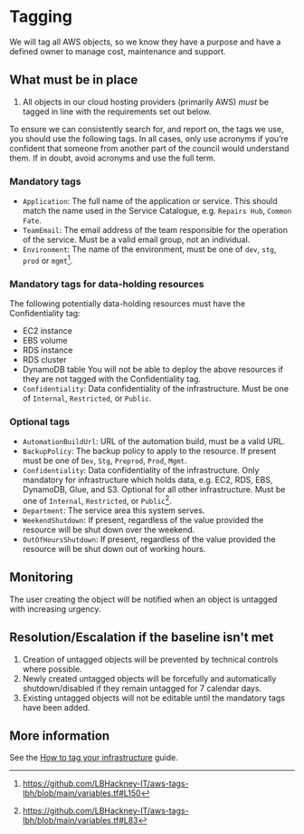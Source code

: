 # Tagging

We will tag all AWS objects, so we know they have a purpose and have a defined owner to manage cost, maintenance and support.

## What must be in place

1. All objects in our cloud hosting providers (primarily AWS) *must* be tagged in line with the requirements set out below.

To ensure we can consistently search for, and report on, the tags we use, you should use the following tags. In all cases, only use acronyms if you’re confident that someone from another part of the council would understand them. If in doubt, avoid acronyms and use the full term.

### Mandatory tags

- `Application`: The full name of the application or service. This should match the name used in the Service Catalogue, e.g.  `Repairs Hub`, `Common Fate`.
- `TeamEmail`: The email address of the team responsible for the operation of the service. Must be a valid email group, not an individual.
- `Environment`: The name of the environment, must be one of `dev`, `stg`, `prod` or `mgmt`[^environment-tags-source].

### Mandatory tags for data-holding resources

The following potentially data-holding resources must have the Confidentiality tag:
- EC2 instance
- EBS volume
- RDS instance
- RDS cluster
- DynamoDB table
You will not be able to deploy the above resources if they are not tagged with the Confidentiality tag. 
- `Confidentiality`: Data confidentiality of the infrastructure. Must be one of `Internal`, `Restricted`, or `Public`.

### Optional tags

- `AutomationBuildUrl`: URL of the automation build, must be a valid URL.
- `BackupPolicy`: The backup policy to apply to the resource. If present must be one of `Dev`, `Stg`, `Preprod`, `Prod`, `Mgmt`.
- `Confidentiality`: Data confidentiality of the infrastructure. Only mandatory for infrastructure which holds data, e.g. EC2, RDS, EBS, DynamoDB, Glue, and S3. Optional for all other infrastructure. Must be one of `Internal`, `Restricted`, or `Public`[^confidentiality-tags-source].
- `Department`: The service area this system serves.
- `WeekendShutdown`: If present, regardless of the value provided the resource will be shut down over the weekend.
- `OutOfHoursShutdown`: If present, regardless of the value provided the resource will be shut down out of working hours.

## Monitoring

The user creating the object will be notified when an object is untagged with increasing urgency.

## Resolution/Escalation if the baseline isn't met

1. Creation of untagged objects will be prevented by technical controls where possible.
2. Newly created untagged objects will be forcefully and automatically shutdown/disabled if they remain untagged for 7 calendar days.
3. Existing untagged objects will not be editable until the mandatory tags have been added.

## More information

See the [How to tag your infrastructure](../../How-to%20guides/tagging.md) guide.

[^confidentiality-tags-source]: https://github.com/LBHackney-IT/aws-tags-lbh/blob/main/variables.tf#L83
[^environment-tags-source]: https://github.com/LBHackney-IT/aws-tags-lbh/blob/main/variables.tf#L150
